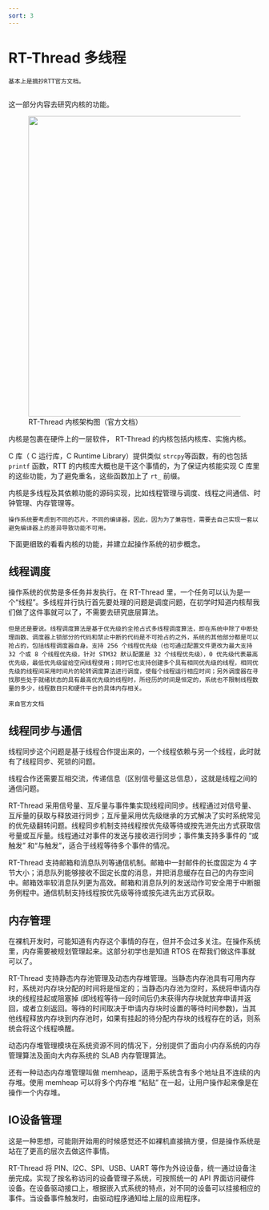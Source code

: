 ```yaml
---
sort: 3
---
```

# RT-Thread 多线程

```note
基本上是摘抄RTT官方文档。


```

这一部分内容去研究内核的功能。

<figure>
    <img src="https://www.rt-thread.org/document/site/rt-thread-version/rt-thread-standard/programming-manual/basic/figures/03kernel_Framework.png" width=600 />
    <figcaption>RT-Thread 内核架构图（官方文档）</figcaption>
</figure>

内核是包裹在硬件上的一层软件， RT-Thread 的内核包括内核库、实施内核。

C 库（ C 运行库，C Runtime Library）提供类似 `strcpy`等函数，有的也包括 `printf` 函数，RTT 的内核库大概也是干这个事情的，为了保证内核能实现 C 库里的这些功能，为了避免重名，这些函数加上了 `rt_` 前缀。

内核是多线程及其依赖功能的源码实现，比如线程管理与调度、线程之间通信、时钟管理、内存管理等。

```note
操作系统要考虑到不同的芯片，不同的编译器，因此，因为为了兼容性，需要去自己实现一套以避免编译器上的差异导致功能不可用。
```

下面更细致的看看内核的功能，并建立起操作系统的初步概念。


## 线程调度

操作系统的优势是多任务并发执行。在 RT-Thread 里，一个任务可以认为是一个“线程”。多线程并行执行首先要处理的问题是调度问题，在初学时知道内核帮我们做了这件事就可以了，不需要去研究底层算法。

```note
但是还是要说。线程调度算法是基于优先级的全抢占式多线程调度算法，即在系统中除了中断处理函数、调度器上锁部分的代码和禁止中断的代码是不可抢占的之外，系统的其他部分都是可以抢占的，包括线程调度器自身。支持 256 个线程优先级（也可通过配置文件更改为最大支持 32 个或 8 个线程优先级，针对 STM32 默认配置是 32 个线程优先级），0 优先级代表最高优先级，最低优先级留给空闲线程使用；同时它也支持创建多个具有相同优先级的线程，相同优先级的线程间采用时间片的轮转调度算法进行调度，使每个线程运行相应时间；另外调度器在寻找那些处于就绪状态的具有最高优先级的线程时，所经历的时间是恒定的，系统也不限制线程数量的多少，线程数目只和硬件平台的具体内存相关。

来自官方文档
```

## 线程同步与通信

线程同步这个问题是基于线程合作提出来的，一个线程依赖与另一个线程，此时就有了线程同步、死锁的问题。

线程合作还需要互相交流，传递信息（区别信号量这总信息），这就是线程之间的通信问题。

RT-Thread 采用信号量、互斥量与事件集实现线程间同步。线程通过对信号量、互斥量的获取与释放进行同步；互斥量采用优先级继承的方式解决了实时系统常见的优先级翻转问题。线程同步机制支持线程按优先级等待或按先进先出方式获取信号量或互斥量。线程通过对事件的发送与接收进行同步；事件集支持多事件的 “或触发” 和“与触发”，适合于线程等待多个事件的情况。

RT-Thread 支持邮箱和消息队列等通信机制。邮箱中一封邮件的长度固定为 4 字节大小；消息队列能够接收不固定长度的消息，并把消息缓存在自己的内存空间中。邮箱效率较消息队列更为高效。邮箱和消息队列的发送动作可安全用于中断服务例程中。通信机制支持线程按优先级等待或按先进先出方式获取。


## 内存管理

在裸机开发时，可能知道有内存这个事情的存在，但并不会过多关注。在操作系统里，内存需要被规划管理起来。这部分初学也是知道 RTOS 在帮我们做这件事就可以了。

RT-Thread 支持静态内存池管理及动态内存堆管理。当静态内存池具有可用内存时，系统对内存块分配的时间将是恒定的；当静态内存池为空时，系统将申请内存块的线程挂起或阻塞掉 (即线程等待一段时间后仍未获得内存块就放弃申请并返回，或者立刻返回。等待的时间取决于申请内存块时设置的等待时间参数)，当其他线程释放内存块到内存池时，如果有挂起的待分配内存块的线程存在的话，则系统会将这个线程唤醒。

动态内存堆管理模块在系统资源不同的情况下，分别提供了面向小内存系统的内存管理算法及面向大内存系统的 SLAB 内存管理算法。

还有一种动态内存堆管理叫做 memheap，适用于系统含有多个地址且不连续的内存堆。使用 memheap 可以将多个内存堆 “粘贴” 在一起，让用户操作起来像是在操作一个内存堆。

## IO设备管理

这是一种思想，可能刚开始用的时候感觉还不如裸机直接搞方便，但是操作系统是站在了更高的层次去做这件事情。

RT-Thread 将 PIN、I2C、SPI、USB、UART 等作为外设设备，统一通过设备注册完成。实现了按名称访问的设备管理子系统，可按照统一的 API 界面访问硬件设备。在设备驱动接口上，根据嵌入式系统的特点，对不同的设备可以挂接相应的事件。当设备事件触发时，由驱动程序通知给上层的应用程序。







